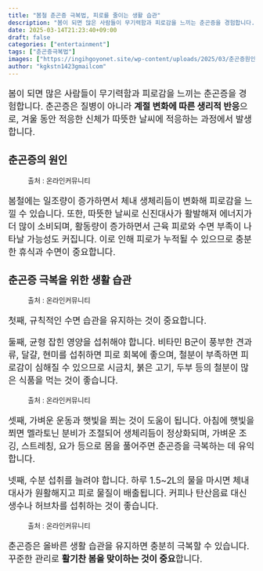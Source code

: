 ```yaml
---
title: "봄철 춘곤증 극복법, 피로를 줄이는 생활 습관"
description: "봄이 되면 많은 사람들이 무기력함과 피로감을 느끼는 춘곤증을 경험합니다. 춘곤증은 질병이 아니라 계절 변화에 따른 생리적 반응으로, 겨울 동안 적응한 신체가 따뜻한 날씨에 적응하는 과정에서 발생합니다."
date: 2025-03-14T21:23:40+09:00
draft: false
categories: ["entertainment"]
tags: ["춘곤증극복법"]
images: ["https://ingihgoyonet.site/wp-content/uploads/2025/03/춘곤증원인-1024x683.jpg", "https://ingihgoyonet.site/wp-content/uploads/2025/03/가벼운운동-1024x684.jpg", "https://ingihgoyonet.site/wp-content/uploads/2025/03/물한잔-1024x731.jpg", "https://ingihgoyonet.site/wp-content/uploads/2025/03/봄철-1024x684.jpg"]
author: "kgkstn1423gmailcom"
---
```


<p style="font-size:18px">봄이 되면 많은 사람들이 무기력함과 피로감을 느끼는 춘곤증을 경험합니다. 춘곤증은 질병이 아니라 <strong>계절 변화에 따른 생리적 반응</strong>으로, 겨울 동안 적응한 신체가 따뜻한 날씨에 적응하는 과정에서 발생합니다.</p> <h2 >춘곤증의 원인</h2> <figure ><img src="https://ingihgoyonet.site/wp-content/uploads/2025/03/춘곤증원인-1024x683.jpg" alt="" style="aspect-ratio:16/9;object-fit:cover"/><figcaption >출처 : 온라인커뮤니티</figcaption></figure> <p style="font-size:18px">봄철에는 일조량이 증가하면서 체내 생체리듬이 변화해 피로감을 느낄 수 있습니다. 또한, 따뜻한 날씨로 신진대사가 활발해져 에너지가 더 많이 소비되며, 활동량이 증가하면서 근육 피로와 수면 부족이 나타날 가능성도 커집니다. 이로 인해 피로가 누적될 수 있으므로 충분한 휴식과 수면이 중요합니다.</p> <h2 >춘곤증 극복을 위한 생활 습관</h2> <figure ><img src="https://ingihgoyonet.site/wp-content/uploads/2025/03/가벼운운동-1024x684.jpg" alt="" style="aspect-ratio:16/9;object-fit:cover"/><figcaption >출처 : 온라인커뮤니티</figcaption></figure> <p style="font-size:18px">첫째, 규칙적인 수면 습관을 유지하는 것이 중요합니다.</p> <p style="font-size:18px">둘째, 균형 잡힌 영양을 섭취해야 합니다. 비타민 B군이 풍부한 견과류, 달걀, 현미를 섭취하면 피로 회복에 좋으며, 철분이 부족하면 피로감이 심해질 수 있으므로 시금치, 붉은 고기, 두부 등의 철분이 많은 식품을 먹는 것이 좋습니다.</p> <figure ><img src="https://ingihgoyonet.site/wp-content/uploads/2025/03/물한잔-1024x731.jpg" alt="" style="aspect-ratio:16/9;object-fit:cover"/><figcaption >출처 : 온라인커뮤니티</figcaption></figure> <p style="font-size:18px">셋째, 가벼운 운동과 햇빛을 쬐는 것이 도움이 됩니다. 아침에 햇빛을 쬐면 멜라토닌 분비가 조절되어 생체리듬이 정상화되며, 가벼운 조깅, 스트레칭, 요가 등으로 몸을 풀어주면 춘곤증을 극복하는 데 유익합니다.</p> <p style="font-size:18px">넷째, 수분 섭취를 늘려야 합니다. 하루 1.5~2L의 물을 마시면 체내 대사가 원활해지고 피로 물질이 배출됩니다. 커피나 탄산음료 대신 생수나 허브차를 섭취하는 것이 좋습니다.</p> <figure ><img src="https://ingihgoyonet.site/wp-content/uploads/2025/03/봄철-1024x684.jpg" alt="" style="aspect-ratio:16/9;object-fit:cover"/><figcaption >출처 : 온라인커뮤니티</figcaption></figure> <p style="font-size:18px">춘곤증은 올바른 생활 습관을 유지하면 충분히 극복할 수 있습니다. 꾸준한 관리로 <strong>활기찬 봄을 맞이하는 것이 중요</strong>합니다.</p>